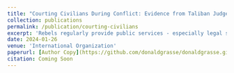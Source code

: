 ```yaml
---
title: "Courting Civilians During Conflict: Evidence from Taliban Judges in Afghanistan"
collection: publications
permalink: /publication/courting-civilians
excerpt: 'Rebels regularly provide public services - especially legal services - but the consequences of such programs are unclear. We argue rebel courts can boost civilian support for insurgency and augment attack capacity by increasing the legitimacy of the rebellion, creating a vested interest in rebel rule, or by enabling rebel coercion of the civilian population. We study the impact of the Taliban’s judiciary by leveraging cross-district and overtime variation in exposure to Taliban courts using a trajectory balancing design. We find courts reduced civilian support for the government and increased support for the Taliban, and were associated with more attacks and coalition casualties. Exploring mechanisms, we find courts resolved major interpersonal disputes between civilians, facilitated more insurgent intimidation of civilians, and that changes in public opinion are unlikely to have been driven solely through social desirability bias. Our findings help explain the logic of rebel courts and highlight the complex interactions between warfare and institutional development in weak states.' 
date: 2024-01-26
venue: 'International Organization'
paperurl: [Author Copy](https://github.com/donaldgrasse/donaldgrasse.github.io/tree/master)https://github.com/donaldgrasse/donaldgrasse.github.io/tree/master
citation: Coming Soon
---
```



